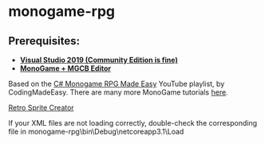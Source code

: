 # monogame-rpg

## Prerequisites:
* [**Visual Studio 2019 (Community Edition is fine)**](https://docs.microsoft.com/en-us/visualstudio/releases/2019/release-notes)
* [**MonoGame + MGCB Editor**](https://docs.monogame.net/articles/getting_started/1_setting_up_your_development_environment_windows.html)

Based on the [C# Monogame RPG Made Easy](https://www.youtube.com/playlist?list=PLHJE4y54mpC5hrlDv8yFHPfrSNhqFoA0h) YouTube playlist, by CodingMadeEasy. There are many more MonoGame tutorials [here](https://docs.monogame.net/articles/tutorials.html).

[Retro Sprite Creator](https://retro-sprite-creator.nihey.org/character/eyJiYXNlIjoiMWViOTI5ZjEiLCJib2R5IjoiOTg2NmJhNWEifQ==)

If your XML files are not loading correctly, double-check the corresponding file in monogame-rpg\bin\Debug\netcoreapp3.1\Load